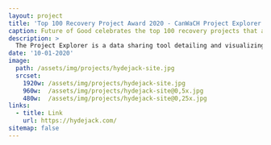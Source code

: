 ```yaml
---
layout: project
title: 'Top 100 Recovery Project Award 2020 - CanWaCH Project Explorer tool'
caption: Future of Good celebrates the top 100 recovery projects that are helping communities and tackling the United Nations Sustainable Developments Goals (SDGs).
description: >
  The Project Explorer is a data sharing tool detailing and visualizing 1000+ Canadian-invested projects to support responsive programming. Led by CanWaCH (the Canadian Partnership for Women and Children’s Health), the tool allows you to search, understand and deliver progressive programming better for achievement of greater impact. It is creating a cultural shift when it comes to data-sharing, accountability and learning within Canada’s international development community.
date: '10-01-2020'
image: 
  path: /assets/img/projects/hydejack-site.jpg
  srcset: 
    1920w: /assets/img/projects/hydejack-site.jpg
    960w:  /assets/img/projects/hydejack-site@0,5x.jpg
    480w:  /assets/img/projects/hydejack-site@0,25x.jpg
links:
  - title: Link
    url: https://hydejack.com/
sitemap: false
---
```

